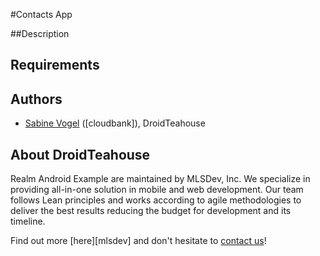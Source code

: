 #Contacts App

##Description




## Requirements


  
## Authors
* [Sabine Vogel](mailto:sabine.g.vogel@gmail.com) ([cloudbank]), DroidTeahouse

## About DroidTeahouse


Realm Android Example are maintained by MLSDev, Inc. We specialize in providing all-in-one solution in mobile and web development. Our team follows Lean principles and works according to agile methodologies to deliver the best results reducing the budget for development and its timeline. 

Find out more [here][mlsdev] and don't hesitate to [contact us][contact]!

[contact]: http://droidteahouse.com/contact_us
